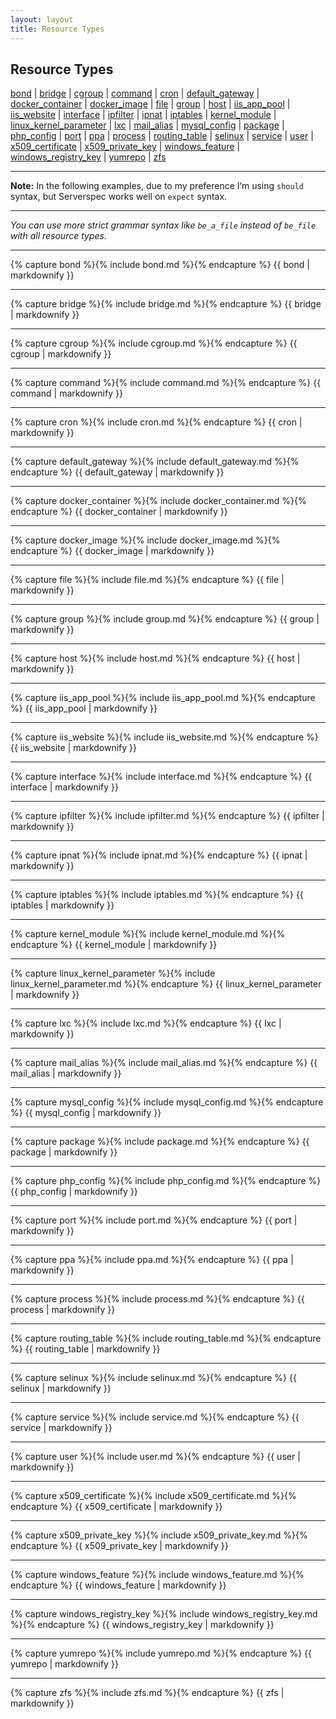 ```yaml
---
layout: layout
title: Resource Types
---
```


<script src="http://code.jquery.com/jquery-1.11.0.min.js"></script>
<script>
  $(document).ready(function() {
    var resource_types = $('#main_content');

    $(document).on('scroll', function (event) {
      console.log(event);
      var past_breakpoint = $(this).scrollTop() > 443
      resource_types.toggleClass("fixed-resource-types", past_breakpoint);
    });
  });
</script>

## Resource Types

<nav class="resource-types">

[bond](#bond)
| [bridge](#bridge)
| [cgroup](#cgroup)
| [command](#command)
| [cron](#cron)
| [default_gateway](#default_gateway)
| [docker_container](#docker_container)
| [docker_image](#docker_image)
| [file](#file)
| [group](#group)
| [host](#host)
| [iis\_app\_pool](#iis_app_pool)
| [iis\_website](#iis_website)
| [interface](#interface)
| [ipfilter](#ipfilter)
| [ipnat](#ipnat)
| [iptables](#iptables)
| [kernel_module](#kernel_module)
| [linux\_kernel\_parameter](#linux_kernel_parameter)
| [lxc](#lxc)
| [mail\_alias](#mail_alias)
| [mysql\_config](#mysql_config)
| [package](#package)
| [php_config](#php_config)
| [port](#port)
| [ppa](#ppa)
| [process](#process)
| [routing_table](#routing_table)
| [selinux](#selinux)
| [service](#service)
| [user](#user)
| [x509_certificate](#x509_certificate)
| [x509\_private\_key](#x509_private_key)
| [windows\_feature](#windows_feature)
| [windows\_registry\_key](#windows_registry_key)
| [yumrepo](#yumrepo)
| [zfs](#zfs)

</nav>

----

**Note:** In the following examples, due to my preference I’m using `should` syntax, but Serverspec works well on `expect` syntax.

----

*You can use more strict grammar syntax like ``be_a_file`` instead of ``be_file`` with all resource types.*

----

{% capture bond %}{% include bond.md %}{% endcapture %}
{{ bond | markdownify }}

----

{% capture bridge %}{% include bridge.md %}{% endcapture %}
{{ bridge | markdownify }}

----

{% capture cgroup %}{% include cgroup.md %}{% endcapture %}
{{ cgroup | markdownify }}

----

{% capture command %}{% include command.md %}{% endcapture %}
{{ command | markdownify }}

----

{% capture cron %}{% include cron.md %}{% endcapture %}
{{ cron | markdownify }}

----

{% capture default_gateway %}{% include default_gateway.md %}{% endcapture %}
{{ default_gateway | markdownify }}

----

{% capture docker_container %}{% include docker_container.md %}{% endcapture %}
{{ docker_container | markdownify }}

----

{% capture docker_image %}{% include docker_image.md %}{% endcapture %}
{{ docker_image | markdownify }}

----

{% capture file %}{% include file.md %}{% endcapture %}
{{ file | markdownify }}

----

{% capture group %}{% include group.md %}{% endcapture %}
{{ group | markdownify }}

----

{% capture host %}{% include host.md %}{% endcapture %}
{{ host | markdownify }}

----

{% capture iis_app_pool %}{% include iis_app_pool.md %}{% endcapture %}
{{ iis_app_pool | markdownify }}

----

{% capture iis_website %}{% include iis_website.md %}{% endcapture %}
{{ iis_website | markdownify }}

----

{% capture interface %}{% include interface.md %}{% endcapture %}
{{ interface | markdownify }}

----

{% capture ipfilter %}{% include ipfilter.md %}{% endcapture %}
{{ ipfilter | markdownify }}

----

{% capture ipnat %}{% include ipnat.md %}{% endcapture %}
{{ ipnat | markdownify }}

----

{% capture iptables %}{% include iptables.md %}{% endcapture %}
{{ iptables | markdownify }}

----

{% capture kernel_module %}{% include kernel_module.md %}{% endcapture %}
{{ kernel_module | markdownify }}

----

{% capture linux_kernel_parameter %}{% include linux_kernel_parameter.md %}{% endcapture %}
{{ linux_kernel_parameter | markdownify }}

----

{% capture lxc %}{% include lxc.md %}{% endcapture %}
{{ lxc | markdownify }}

----

{% capture mail_alias %}{% include mail_alias.md %}{% endcapture %}
{{ mail_alias | markdownify }}

----

{% capture mysql_config %}{% include mysql_config.md %}{% endcapture %}
{{ mysql_config | markdownify }}

----

{% capture package %}{% include package.md %}{% endcapture %}
{{ package | markdownify }}

----

{% capture php_config %}{% include php_config.md %}{% endcapture %}
{{ php_config | markdownify }}

----

{% capture port %}{% include port.md %}{% endcapture %}
{{ port | markdownify }}

----

{% capture ppa %}{% include ppa.md %}{% endcapture %}
{{ ppa | markdownify }}

----

{% capture process %}{% include process.md %}{% endcapture %}
{{ process | markdownify }}

----

{% capture routing_table %}{% include routing_table.md %}{% endcapture %}
{{ routing_table | markdownify }}

----

{% capture selinux %}{% include selinux.md %}{% endcapture %}
{{ selinux | markdownify }}

----

{% capture service %}{% include service.md %}{% endcapture %}
{{ service | markdownify }}

----

{% capture user %}{% include user.md %}{% endcapture %}
{{ user | markdownify }}

----

{% capture x509_certificate %}{% include x509_certificate.md %}{% endcapture %}
{{ x509_certificate | markdownify }}

----

{% capture x509_private_key %}{% include x509_private_key.md %}{% endcapture %}
{{ x509_private_key | markdownify }}

----

{% capture windows_feature %}{% include windows_feature.md %}{% endcapture %}
{{ windows_feature | markdownify }}

----

{% capture windows_registry_key %}{% include windows_registry_key.md %}{% endcapture %}
{{ windows_registry_key | markdownify }}

----

{% capture yumrepo %}{% include yumrepo.md %}{% endcapture %}
{{ yumrepo | markdownify }}

----

{% capture zfs %}{% include zfs.md %}{% endcapture %}
{{ zfs | markdownify }}

